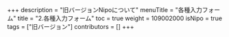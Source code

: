 +++
description = "旧バージョンNipoについて"
menuTitle = "各種入力フォーム"
title = "2.各種入力フォーム"
toc = true
weight = 109002000
isNipo = true
tags = ["旧バージョン"]
contributors = []
+++
